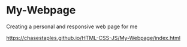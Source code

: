 # My-Webpage

Creating a personal and responsive web page for me

https://chasestaples.github.io/HTML-CSS-JS/My-Webpage/index.html
